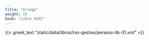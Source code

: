 ```yaml
---
title: "Griego"
weight: 10
book: "Libro XXXI"
---
```

{{< greek_text "static/data/libros/res-gestae/perseus-lib-31.xml" >}}